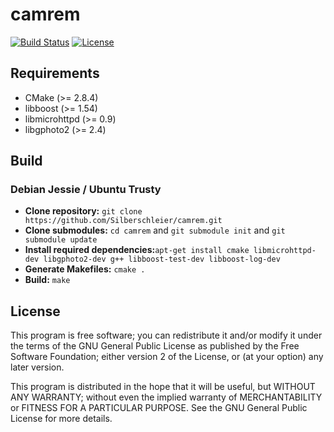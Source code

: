 # camrem
[![Build Status](https://travis-ci.org/Silberschleier/camrem.svg?branch=master)](https://travis-ci.org/Silberschleier/camrem)
[![License](https://img.shields.io/badge/license-GPLv2-blue.svg)](http://www.gnu.org/licenses/gpl-2.0.txt)
## Requirements
* CMake (>= 2.8.4)
* libboost (>= 1.54)
* libmicrohttpd (>= 0.9)
* libgphoto2 (>= 2.4)

## Build
### Debian Jessie / Ubuntu Trusty
*  **Clone repository:** ```git clone https://github.com/Silberschleier/camrem.git```
*  **Clone submodules:** ```cd camrem``` and ```git submodule init``` and ```git submodule update```
*  **Install required dependencies:**```apt-get install cmake libmicrohttpd-dev libgphoto2-dev g++ libboost-test-dev libboost-log-dev```
*  **Generate Makefiles:** ```cmake .```
*  **Build:** ```make```

## License
This program is free software; you can redistribute it and/or modify
it under the terms of the GNU General Public License as published by
the Free Software Foundation; either version 2 of the License, or
(at your option) any later version.

This program is distributed in the hope that it will be useful,
but WITHOUT ANY WARRANTY; without even the implied warranty of
MERCHANTABILITY or FITNESS FOR A PARTICULAR PURPOSE.  See the
GNU General Public License for more details.

